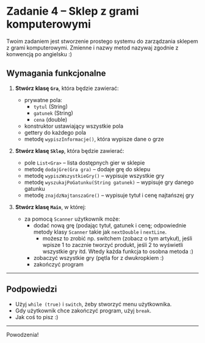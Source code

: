 # Zadanie 4 – Sklep z grami komputerowymi

Twoim zadaniem jest stworzenie prostego systemu do zarządzania sklepem z grami komputerowymi.
Zmienne i nazwy metod nazywaj zgodnie z konwencją po angielsku :)

## Wymagania funkcjonalne

1. **Stwórz klasę `Gra`**, która będzie zawierać:
    - prywatne pola:
        - `tytul` (String)
        - `gatunek` (String)
        - `cena` (double)
    - konstruktor ustawiający wszystkie pola
    - gettery do każdego pola
    - metodę `wypiszInformacje()`, która wypisze dane o grze

2. **Stwórz klasę `Sklep`**, która będzie zawierać:
    - pole `List<Gra>` – lista dostępnych gier w sklepie
    - metodę `dodajGre(Gra gra)` – dodaje grę do sklepu
    - metodę `wypiszWszystkieGry()` – wypisuje wszystkie gry
    - metodę `wyszukajPoGatunku(String gatunek)` – wypisuje gry danego gatunku
    - metodę `znajdzNajtanszaGre()` – wypisuje tytuł i cenę najtańszej gry

3. **Stwórz klasę `Main`**, w której:
    - za pomocą `Scanner` użytkownik może:
        - dodać nową grę (podając tytuł, gatunek i cenę; odpowiednie metody klasy ```Scanner``` takie jak ```nextDouble``` i ```nextLine```.
          - możesz to zrobić np. switchem (zobacz o tym artykuł), jeśli wpisze 1 to zacznie tworzyć produkt, jeśli 2 to wyświetli wszystkie gry itd. Wtedy każda funkcja to osobna metoda :)
        - zobaczyć wszystkie gry (pętla for z dwukropkiem :)
        - zakończyć program

---

## Podpowiedzi

- Użyj `while (true)` i `switch`, żeby stworzyć menu użytkownika.
- Gdy użytkownik chce zakończyć program, użyj `break`.
- Jak coś to pisz :)

---

Powodzenia!